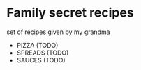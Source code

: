 # Family secret recipes

set of recipes given by my grandma

- PIZZA (TODO)
- SPREADS (TODO)
- SAUCES (TODO)
